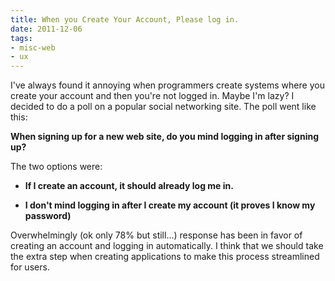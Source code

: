 ```yaml
---
title: When you Create Your Account, Please log in.
date: 2011-12-06
tags:
- misc-web
- ux
---
```

I've always found it annoying when programmers create systems where you create your account and then you're not logged in.  Maybe I'm lazy?  I decided to do a poll on a popular social networking site.  The poll went like this:

<!--more-->

**When signing up for a new web site, do you mind logging in after signing up?**

The two options were:

  * **If I create an account, it should already log me in.**

  * **I don't mind logging in after I create my account (it proves I know my password)**

Overwhelmingly (ok only 78% but still...) response has been in favor of creating an account and logging in automatically.  I think that we should take the extra step when creating applications to make this process streamlined for users.
